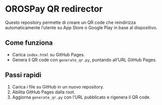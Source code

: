 # OROSPay QR redirector

Questo repository permette di creare un QR code che reindirizza automaticamente l’utente su App Store o Google Play in base al dispositivo.

## Come funziona
- Carica `index.html` su GitHub Pages.
- Genera il QR code con `generate_qr.py`, puntando all’URL GitHub Pages.

## Passi rapidi
1. Carica i file su GitHub in un nuovo repository.
2. Abilita GitHub Pages dalla root.
3. Aggiorna `generate_qr.py` con l’URL pubblicato e rigenera il QR code.
